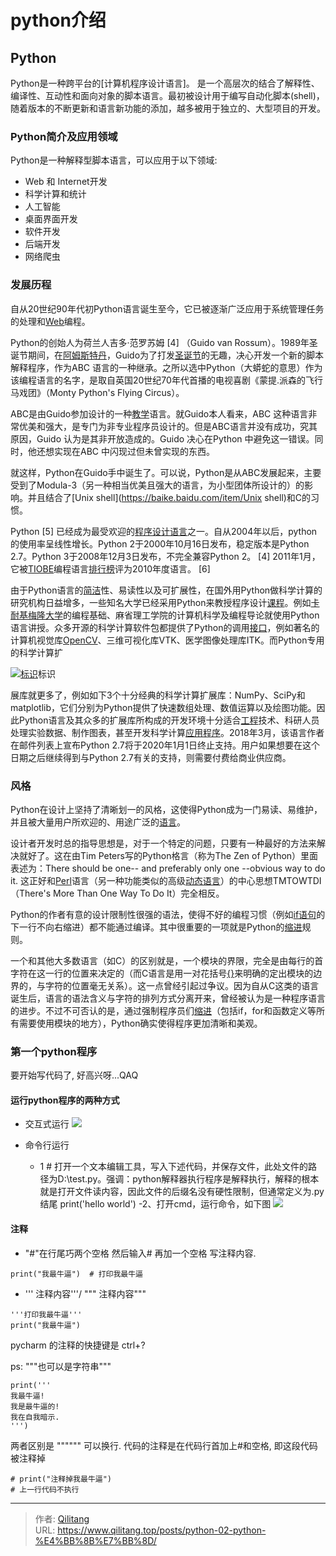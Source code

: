 # python介绍


## Python

Python是一种跨平台的[计算机程序设计语言]。 是一个高层次的结合了解释性、编译性、互动性和面向对象的脚本语言。最初被设计用于编写自动化脚本(shell)，随着版本的不断更新和语言新功能的添加，越多被用于独立的、大型项目的开发。

### Python简介及应用领域

Python是一种解释型脚本语言，可以应用于以下领域:

- Web 和 Internet开发
- 科学计算和统计
- 人工智能
- 桌面界面开发
- 软件开发
- 后端开发
- 网络爬虫

### 发展历程

自从20世纪90年代初Python语言诞生至今，它已被逐渐广泛应用于系统管理任务的处理和[Web](https://baike.baidu.com/item/Web/150564)编程。

Python的创始人为荷兰人吉多·范罗苏姆 [4] （Guido van Rossum）。1989年圣诞节期间，在[阿姆斯特丹](https://baike.baidu.com/item/阿姆斯特丹/2259975)，Guido为了打发[圣诞节](https://baike.baidu.com/item/圣诞节/127881)的无趣，决心开发一个新的脚本解释程序，作为ABC 语言的一种继承。之所以选中Python（大蟒蛇的意思）作为该编程语言的名字，是取自英国20世纪70年代首播的电视喜剧《蒙提.派森的飞行马戏团》（Monty Python's Flying Circus）。

ABC是由Guido参加设计的一种[教学](https://baike.baidu.com/item/教学)语言。就Guido本人看来，ABC 这种语言非常优美和强大，是专门为非专业程序员设计的。但是ABC语言并没有成功，究其原因，Guido 认为是其非开放造成的。Guido 决心在Python 中避免这一错误。同时，他还想实现在ABC 中闪现过但未曾实现的东西。

就这样，Python在Guido手中诞生了。可以说，Python是从ABC发展起来，主要受到了Modula-3（另一种相当优美且强大的语言，为小型团体所设计的）的影响。并且结合了[Unix shell](https://baike.baidu.com/item/Unix shell)和C的习惯。

Python [5] 已经成为最受欢迎的[程序设计语言](https://baike.baidu.com/item/程序设计语言/2317999)之一。自从2004年以后，python的使用率呈线性增长。Python 2于2000年10月16日发布，稳定版本是Python 2.7。Python 3于2008年12月3日发布，不完全兼容Python 2。 [4] 2011年1月，它被[TIOBE](https://baike.baidu.com/item/TIOBE)编程语言[排行榜](https://baike.baidu.com/item/排行榜/4895)评为2010年度语言。 [6] 

由于Python语言的[简洁](https://baike.baidu.com/item/简洁)性、易读性以及可扩展性，在国外用Python做科学计算的研究机构日益增多，一些知名大学已经采用Python来教授程序设计[课程](https://baike.baidu.com/item/课程)。例如[卡耐基梅隆大学](https://baike.baidu.com/item/卡耐基梅隆大学)的编程基础、麻省理工学院的计算机科学及编程导论就使用Python语言讲授。众多开源的科学计算软件包都提供了Python的调用[接口](https://baike.baidu.com/item/接口)，例如著名的计算机视觉库[OpenCV](https://baike.baidu.com/item/OpenCV)、三维可视化库VTK、医学图像处理库ITK。而Python专用的科学计算扩

[![标识](https://bkimg.cdn.bcebos.com/pic/faedab64034f78f092033e1079310a55b2191ccc?x-bce-process=image/resize,m_lfit,w_220,h_220,limit_1)](https://baike.baidu.com/pic/Python/407313/0/faedab64034f78f092033e1079310a55b2191ccc?fr=lemma&ct=single)标识

展库就更多了，例如如下3个十分经典的科学计算扩展库：NumPy、SciPy和matplotlib，它们分别为Python提供了快速数组处理、数值运算以及绘图功能。因此Python语言及其众多的扩展库所构成的开发环境十分适合[工程](https://baike.baidu.com/item/工程)技术、科研人员处理实验数据、制作图表，甚至开发科学计算[应用程序](https://baike.baidu.com/item/应用程序)。2018年3月，该语言作者在邮件列表上宣布Python 2.7将于2020年1月1日终止支持。用户如果想要在这个日期之后继续得到与Python 2.7有关的支持，则需要付费给商业供应商。

### 风格

Python在设计上坚持了清晰划一的风格，这使得Python成为一门易读、易维护，并且被大量用户所欢迎的、用途广泛的[语言](https://baike.baidu.com/item/语言/2291095)。

设计者开发时总的指导思想是，对于一个特定的问题，只要有一种最好的方法来解决就好了。这在由Tim Peters写的Python格言（称为The Zen of Python）里面表述为：There should be one-- and preferably only one --obvious way to do it. 这正好和[Perl](https://baike.baidu.com/item/Perl)语言（另一种功能类似的高级[动态语言](https://baike.baidu.com/item/动态语言)）的中心思想TMTOWTDI（There's More Than One Way To Do It）完全相反。

Python的作者有意的设计限制性很强的语法，使得不好的编程习惯（例如[if语句](https://baike.baidu.com/item/if语句)的下一行不向右缩进）都不能通过编译。其中很重要的一项就是Python的[缩进](https://baike.baidu.com/item/缩进/7337492)规则。

一个和其他大多数语言（如C）的区别就是，一个模块的界限，完全是由每行的首字符在这一行的位置来决定的（而C语言是用一对花括号[{}](https://baike.baidu.com/item/{})来明确的定出模块的边界的，与字符的位置毫无关系）。这一点曾经引起过争议。因为自从C这类的语言诞生后，语言的语法含义与字符的排列方式分离开来，曾经被认为是一种程序语言的进步。不过不可否认的是，通过强制程序员们[缩进](https://baike.baidu.com/item/缩进)（包括if，for和函数定义等所有需要使用模块的地方），Python确实使得程序更加清晰和美观。

### 第一个python程序

要开始写代码了, 好高兴呀...QAQ 

#### 运行python程序的两种方式

- 交互式运行
  ![](https://gitee.com/qilitang/Img/raw/master/img/1825659-20191009213335330-105384908.png)

- 命令行运行
  - 1 # 打开一个文本编辑工具，写入下述代码，并保存文件，此处文件的路径为D:\test.py。强调：python解释器执行程序是解释执行，解释的根本就是打开文件读内容，因此文件的后缀名没有硬性限制，但通常定义为.py结尾
    print('hello world')
    -2、打开cmd，运行命令，如下图 
    ![](https://gitee.com/qilitang/Img/raw/master/img/1825659-20191009213412510-667072455.png)

#### 注释

- "#"在行尾巧两个空格 然后输入# 再加一个空格 写注释内容. 

```
print("我最牛逼")  # 打印我最牛逼
```

- ''' 注释内容'''/ """ 注释内容"""

```
'''打印我最牛逼'''
print("我最牛逼")
```

pycharm 的注释的快捷键是 ctrl+?

ps: """也可以是字符串"""

```
print('''
我最牛逼!
我是最牛逼的!
我在自我暗示.
''')
```

两者区别是 """""" 可以换行.
代码的注释是在代码行首加上#和空格, 即这段代码被注释掉 

```
# print("注释掉我最牛逼")
# 上一行代码不执行
```



---

> 作者: [Qilitang](https://github.com/qilitang)  
> URL: https://www.qilitang.top/posts/python-02-python-%E4%BB%8B%E7%BB%8D/  

